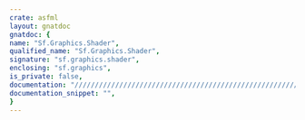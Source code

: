 ```yaml
---
crate: asfml
layout: gnatdoc
gnatdoc: {
name: "Sf.Graphics.Shader",
qualified_name: "Sf.Graphics.Shader",
signature: "sf.graphics.shader",
enclosing: "sf.graphics",
is_private: false,
documentation: "//////////////////////////////////////////////////////////\n//////////////////////////////////////////////////////////\n//////////////////////////////////////////////////////////",
documentation_snippet: "",
}
---
```


